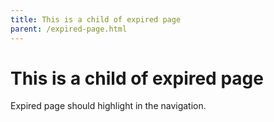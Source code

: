 ```yaml
---
title: This is a child of expired page
parent: /expired-page.html
---
```


# This is a child of expired page

Expired page should highlight in the navigation.
